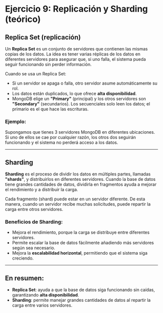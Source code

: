 # Ejercicio 9: Replicación y Sharding (teórico)

## Replica Set (replicación)

Un **Replica Set** es un conjunto de servidores que contienen las mismas copias de los datos. La idea es tener varias réplicas de los datos en diferentes servidores para asegurar que, si uno falla, el sistema pueda seguir funcionando sin perder información. 

Cuando se usa un Replica Set:
- Si un servidor se apaga o falla, otro servidor asume automáticamente su rol.
- Los datos están duplicados, lo que ofrece **alta disponibilidad**.
- MongoDB elige un **"Primary"** (principal) y los otros servidores son **"Secondary"** (secundarios). Los secuenciales solo leen los datos; el primario es el que hace las escrituras.

### Ejemplo:

Supongamos que tienes 3 servidores MongoDB en diferentes ubicaciones. Si uno de ellos se cae por cualquier razón, los otros dos seguirán funcionando y el sistema no perderá acceso a los datos.

---

## Sharding

**Sharding** es el proceso de dividir los datos en múltiples partes, llamadas **"shards"**, y distribuirlos en diferentes servidores. Cuando la base de datos tiene grandes cantidades de datos, dividirla en fragmentos ayuda a mejorar el rendimiento y a distribuir la carga.

Cada fragmento (shard) puede estar en un servidor diferente. De esta manera, cuando un servidor recibe muchas solicitudes, puede repartir la carga entre otros servidores.

### Beneficios de Sharding:
- Mejora el rendimiento, porque la carga se distribuye entre diferentes servidores.
- Permite escalar la base de datos fácilmente añadiendo más servidores según sea necesario.
- Mejora la **escalabilidad horizontal**, permitiendo que el sistema siga creciendo.

---

## En resumen:
- **Replica Set**: ayuda a que la base de datos siga funcionando sin caídas, garantizando **alta disponibilidad**.
- **Sharding**: permite manejar grandes cantidades de datos al repartir la carga entre varios servidores.